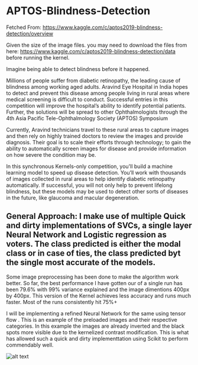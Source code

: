 # APTOS-Blindness-Detection
Fetched From:
https://www.kaggle.com/c/aptos2019-blindness-detection/overview

Given the size of the image files. you may need to download the files from here:
https://www.kaggle.com/c/aptos2019-blindness-detection/data
before running the kernel.

Imagine being able to detect blindness before it happened.

Millions of people suffer from diabetic retinopathy, the leading cause of blindness among working aged adults. Aravind Eye Hospital in India hopes to detect and prevent this disease among people living in rural areas where medical screening is difficult to conduct. Successful entries in this competition will improve the hospital’s ability to identify potential patients. Further, the solutions will be spread to other Ophthalmologists through the 4th Asia Pacific Tele-Ophthalmology Society (APTOS) Symposium

Currently, Aravind technicians travel to these rural areas to capture images and then rely on highly trained doctors to review the images and provide diagnosis. Their goal is to scale their efforts through technology; to gain the ability to automatically screen images for disease and provide information on how severe the condition may be.

In this synchronous Kernels-only competition, you'll build a machine learning model to speed up disease detection. You’ll work with thousands of images collected in rural areas to help identify diabetic retinopathy automatically. If successful, you will not only help to prevent lifelong blindness, but these models may be used to detect other sorts of diseases in the future, like glaucoma and macular degeneration.

## General Approach: I make use of multiple Quick and dirty implementations of SVCs, a single layer Neural Network and Logistic regression as voters. The class predicted is either the modal class or in case of ties, the class predicted byt the single most accurate of the models.

Some image preprocessing has been done to make the algorithm work better. So far, the best performance I have gotten our of a single run has been 79.6% with 99% variance explained and the image dimentions 400px by 400px. This version of the Kernel achieves less accuracy and runs much faster. Most of the runs consistently hit 75%+

I will be implementing a refined Neural Network for the same using tensor flow .
This is an example of the preloaded images and their respective categories. In this example the images are already inverted and the black spots more visible due to the kernelized contrast modification. This is what has allowed such a quick and dirty implementtation using Scikit to perform commendably well.

![alt text](https://i.postimg.cc/mkWHjRkz/Screen-Shot-2019-07-26-at-11-54-02-PM.png)

